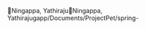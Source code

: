 Ningappa, Yathiraju                                   N i n g a p p a ,   Y a t h i r a j u   g a p p / D o c u m e n t s / P r o j e c t P e t / s p r i n g - 